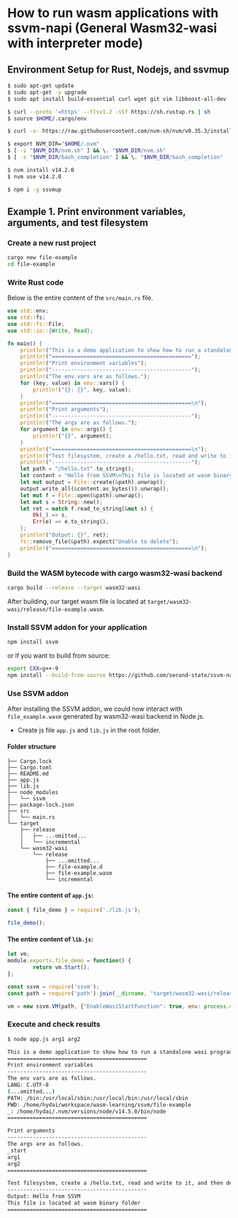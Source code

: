 # How to run wasm applications with ssvm-napi (General Wasm32-wasi with interpreter mode)

## Environment Setup for Rust, Nodejs, and ssvmup

```bash
$ sudo apt-get update
$ sudo apt-get -y upgrade
$ sudo apt install build-essential curl wget git vim libboost-all-dev

$ curl --proto '=https' --tlsv1.2 -sSf https://sh.rustup.rs | sh
$ source $HOME/.cargo/env

$ curl -o- https://raw.githubusercontent.com/nvm-sh/nvm/v0.35.3/install.sh | bash

$ export NVM_DIR="$HOME/.nvm"
$ [ -s "$NVM_DIR/nvm.sh" ] && \. "$NVM_DIR/nvm.sh"
$ [ -s "$NVM_DIR/bash_completion" ] && \. "$NVM_DIR/bash_completion"

$ nvm install v14.2.0
$ nvm use v14.2.0

$ npm i -g ssvmup
```

## Example 1. Print environment variables, arguments, and test filesystem

### Create a new rust project

```bash
cargo new file-example
cd file-example
```

### Write Rust code

Below is the entire content of the `src/main.rs` file.

```rust
use std::env;
use std::fs;
use std::fs::File;
use std::io::{Write, Read};

fn main() {
    println!("This is a demo application to show how to run a standalone wasi program with ssvm-napi!");
    println!("============================================");
    println!("Print environment variables");
    println!("--------------------------------------------");
    println!("The env vars are as follows.");
    for (key, value) in env::vars() {
        println!("{}: {}", key, value);
    }
    println!("============================================\n");
    println!("Print arguments");
    println!("--------------------------------------------");
    println!("The args are as follows.");
    for argument in env::args() {
        println!("{}", argument);
    }
    println!("============================================\n");
    println!("Test filesystem, create a /hello.txt, read and write to it, and then delete it");
    println!("--------------------------------------------");
    let path = "/hello.txt".to_string();
    let content = "Hello from SSVM\nThis file is located at wasm binary folder".to_string();
    let mut output = File::create(&path).unwrap();
    output.write_all(&content.as_bytes()).unwrap();
    let mut f = File::open(&path).unwrap();
    let mut s = String::new();
    let ret = match f.read_to_string(&mut s) {
        Ok(_) => s,
        Err(e) => e.to_string(),
    };
    println!("Output: {}", ret);
    fs::remove_file(&path).expect("Unable to delete");
    println!("============================================\n");
}
```

### Build the WASM bytecode with cargo wasm32-wasi backend

```bash
cargo build --release --target wasm32-wasi
```

After building, our target wasm file is located at `target/wasm32-wasi/release/file-example.wasm`.

### Install SSVM addon for your application

```bash
npm install ssvm
```

or if you want to build from source:

```bash
export CXX=g++-9
npm install --build-from-source https://github.com/second-state/ssvm-napi
```

### Use SSVM addon
After installing the SSVM addon, we could now interact with `file_example.wasm` generated by wasm32-wasi backend in Node.js.

- Create js file `app.js` and `lib.js` in the root folder.

#### Folder structure

```
├── Cargo.lock
├── Cargo.toml
├── README.md
├── app.js
├── lib.js
├── node_modules
│   └── ssvm
├── package-lock.json
├── src
│   └── main.rs
└── target
    ├── release
    │   ├── ...omitted...
    │   └── incremental
    └── wasm32-wasi
        └── release
            ├── ...omitted...
            ├── file-example.d
            ├── file-example.wasm
            └── incremental
```

#### The entire content of `app.js`:

```javascript
const { file_demo } = require('./lib.js');

file_demo();
```

#### The entire content of `lib.js`:

```javascript
let vm;
module.exports.file_demo = function() {
        return vm.Start();
};

const ssvm = require('ssvm');
const path = require('path').join(__dirname, 'target/wasm32-wasi/release/file-example.wasm');

vm = new ssvm.VM(path, {"EnableWasiStartFunction": true, env: process.env, args: process.argv, preopens:{'/': __dirname}});
```

### Execute and check results

```bash
$ node app.js arg1 arg2

This is a demo application to show how to run a standalone wasi program with ssvm-napi!
============================================
Print environment variables
--------------------------------------------
The env vars are as follows.
LANG: C.UTF-8
(...omitted...)
PATH: /bin:/usr/local/sbin:/usr/local/bin:/usr/local/sbin
PWD: /home/hydai/workspace/wasm-learning/ssvm/file-example
_: /home/hydai/.nvm/versions/node/v14.5.0/bin/node
============================================

Print arguments
--------------------------------------------
The args are as follows.
_start
arg1
arg2
============================================

Test filesystem, create a /hello.txt, read and write to it, and then delete it
--------------------------------------------
Output: Hello from SSVM
This file is located at wasm binary folder
============================================
```

